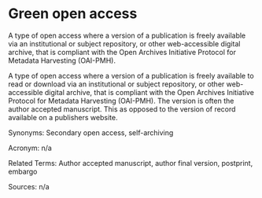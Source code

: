# Green open access

A type of open access where a version of a publication is freely available via an institutional or subject repository, or other web-accessible digital archive, that is compliant with the Open Archives Initiative Protocol for Metadata Harvesting (OAI-PMH).

A type of open access where a version of a publication is freely available to read or download via an institutional or subject repository, or other web-accessible digital archive, that is compliant with the Open Archives Initiative Protocol for Metadata Harvesting (OAI-PMH). The version is often the author accepted manuscript. This as opposed to the version of record available on a publishers website.

Synonyms: Secondary open access, self-archiving

Acronym: n/a

Related Terms: Author accepted manuscript, author final version, postprint, embargo

Sources: n/a